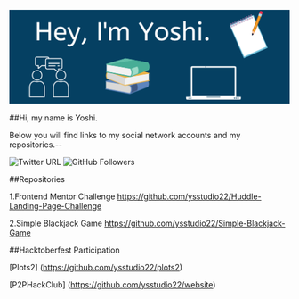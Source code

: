 ![Yoshi's GitHub Banner](./assets/Banner.png)

##Hi, my name is Yoshi.  

Below you will find links to my social network accounts and my repositories.--

![Twitter URL](https://img.shields.io/twitter/url?label=Yoshi&style=social&url=https%3A%2F%2Ftwitter.com%2FYoshiCode03)
![GitHub Followers](https://img.shields.io/github/followers/ysstudio22?style=social)

##Repositories

1.Frontend Mentor Challenge <https://github.com/ysstudio22/Huddle-Landing-Page-Challenge>

2.Simple Blackjack Game <https://github.com/ysstudio22/Simple-Blackjack-Game>

##Hacktoberfest Participation

[Plots2] (https://github.com/ysstudio22/plots2)

[P2PHackClub] (https://github.com/ysstudio22/website)
